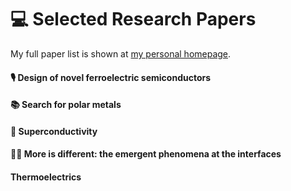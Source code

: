 
# 💻 Selected Research Papers

My full paper list is shown at [my personal homepage](https://rayeren.github.io).

#### 🎙 Design of novel ferroelectric semiconductors
<!-- - ``NeurIPS 2022`` [GenerSpeech: Towards Style Transfer for Generalizable Out-Of-Domain Text-to-Speech](), Rongjie Huang, **Yi Ren**, Jinglin Liu, Chenye Cui, Zhou Zhao -->

#### 📚 Search for polar metals

#### 🎼 Superconductivity

#### 🧑‍🎨 More is different: the emergent phenomena at the interfaces

#### Thermoelectrics
